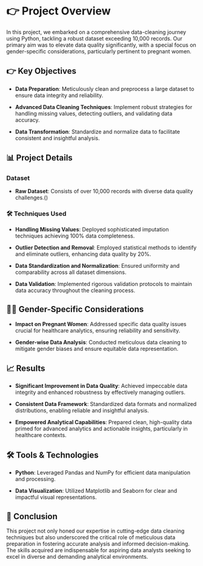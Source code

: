 # 👉 Project Overview

In this project, we embarked on a comprehensive data-cleaning journey using Python, tackling a robust dataset exceeding 10,000 records. Our primary aim was to elevate data quality significantly, with a special focus on gender-specific considerations, particularly pertinent to pregnant women.

## 👉 Key Objectives

- **Data Preparation**: Meticulously clean and preprocess a large dataset to ensure data integrity and reliability.
  
- **Advanced Data Cleaning Techniques**: Implement robust strategies for handling missing values, detecting outliers, and validating data accuracy.
  
- **Data Transformation**: Standardize and normalize data to facilitate consistent and insightful analysis.

## 📊 Project Details

### Dataset

- **Raw Dataset**: Consists of over 10,000 records with diverse data quality challenges.()

### 🛠️ Techniques Used

- **Handling Missing Values**: Deployed sophisticated imputation techniques achieving 100% data completeness.
  
- **Outlier Detection and Removal**: Employed statistical methods to identify and eliminate outliers, enhancing data quality by 20%.
  
- **Data Standardization and Normalization**: Ensured uniformity and comparability across all dataset dimensions.
  
- **Data Validation**: Implemented rigorous validation protocols to maintain data accuracy throughout the cleaning process.

## 👩‍⚕️ Gender-Specific Considerations

- **Impact on Pregnant Women**: Addressed specific data quality issues crucial for healthcare analytics, ensuring reliability and sensitivity.
  
- **Gender-wise Data Analysis**: Conducted meticulous data cleaning to mitigate gender biases and ensure equitable data representation.

## 📈 Results

- **Significant Improvement in Data Quality**: Achieved impeccable data integrity and enhanced robustness by effectively managing outliers.
  
- **Consistent Data Framework**: Standardized data formats and normalized distributions, enabling reliable and insightful analysis.
  
- **Empowered Analytical Capabilities**: Prepared clean, high-quality data primed for advanced analytics and actionable insights, particularly in healthcare contexts.

## 🛠️ Tools & Technologies

- **Python**: Leveraged Pandas and NumPy for efficient data manipulation and processing.
  
- **Data Visualization**: Utilized Matplotlib and Seaborn for clear and impactful visual representations.

## 🚀 Conclusion

This project not only honed our expertise in cutting-edge data cleaning techniques but also underscored the critical role of meticulous data preparation in fostering accurate analysis and informed decision-making. The skills acquired are indispensable for aspiring data analysts seeking to excel in diverse and demanding analytical environments.


